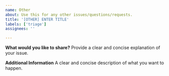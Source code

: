 ```yaml
---
name: Other
about: Use this for any other issues/questions/requests.
title: '[OTHER] ENTER TITLE'
labels: ['triage']
assignees: ''

---
```


**What would you like to share?**
Provide a clear and concise explanation of your issue.

**Additional Information**
A clear and concise description of what you want to happen.
